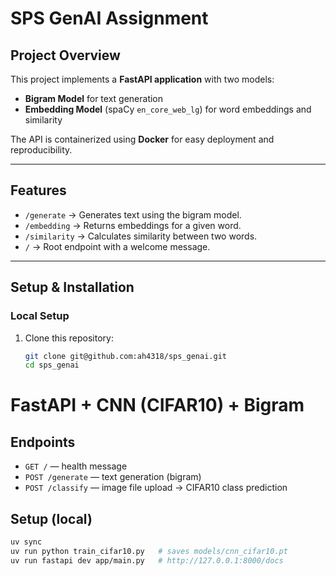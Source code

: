 # SPS GenAI Assignment

## Project Overview
This project implements a **FastAPI application** with two models:
- **Bigram Model** for text generation
- **Embedding Model** (spaCy `en_core_web_lg`) for word embeddings and similarity

The API is containerized using **Docker** for easy deployment and reproducibility.

---

## Features
- `/generate` → Generates text using the bigram model.
- `/embedding` → Returns embeddings for a given word.
- `/similarity` → Calculates similarity between two words.
- `/` → Root endpoint with a welcome message.

---

## Setup & Installation

### Local Setup
1. Clone this repository:
   ```bash
   git clone git@github.com:ah4318/sps_genai.git
   cd sps_genai

# FastAPI + CNN (CIFAR10) + Bigram

## Endpoints
- `GET /` — health message  
- `POST /generate` — text generation (bigram)  
- `POST /classify` — image file upload → CIFAR10 class prediction

## Setup (local)
```bash
uv sync
uv run python train_cifar10.py   # saves models/cnn_cifar10.pt
uv run fastapi dev app/main.py   # http://127.0.0.1:8000/docs
